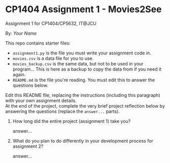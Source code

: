# CP1404 Assignment 1 - Movies2See

Assignment 1 for CP1404/CP5632, IT@JCU

By: _Your Name_

This repo contains starter files:  

- `assignment1.py` is the file you must write your assignment code in.
- `movies.csv` is a data file for you to use.  
- `movies_backup.csv` is the same data, but not to be used in your program... This is here as a backup to copy the data from if you need it again.
- `README.md` is the file you're reading. You must edit this to answer the questions below.

Edit this README file, replacing the instructions (including this paragraph) with your own assignment details.  
At the end of the project, complete the very brief project reflection below by answering the questions (replace
the `answer...` parts).

1. How long did the entire project (assignment 1) take you?

    answer...

2. What do you plan to do differently in your development process for assignment 2?

    answer...

